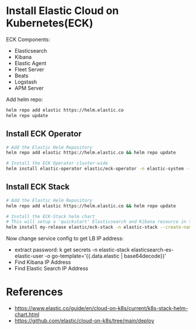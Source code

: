 # Install Elastic Cloud on Kubernetes(ECK)

ECK Components:
- Elasticsearch
- Kibana
- Elastic Agent
- Fleet Server
- Beats
- Logstash
- APM Server


Add helm repo:
```bash
helm repo add elastic https://helm.elastic.co
helm repo update
```


## Install ECK Operator
```bash
# Add the Elastic Helm Repository
helm repo add elastic https://helm.elastic.co && helm repo update

# Install the ECK Operator cluster-wide
helm install elastic-operator elastic/eck-operator -n elastic-system --create-namespace
```


## Install ECK Stack

```bash
# Add the Elastic Helm Repository
helm repo add elastic https://helm.elastic.co && helm repo update

# Install the ECK-Stack helm chart
# This will setup a 'quickstart' Elasticsearch and Kibana resource in the 'elastic-stack' namespace
helm install my-release elastic/eck-stack -n elastic-stack --create-namespace
```

Now change service config to get LB IP address: 
- extract password: k get secrets -n elastic-stack elasticsearch-es-elastic-user -o go-template='{{.data.elastic | base64decode}}'
- Find Kibana IP Address
- Find Elastic Search IP Address



# References
- https://www.elastic.co/guide/en/cloud-on-k8s/current/k8s-stack-helm-chart.html
- https://github.com/elastic/cloud-on-k8s/tree/main/deploy